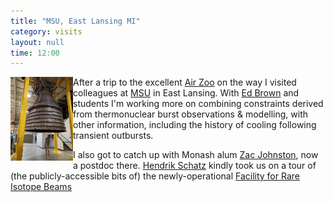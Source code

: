 ```yaml
---
title: "MSU, East Lansing MI"
category: visits
layout: null
time: 12:00
---
```

<p>
<img src="images/20220528_140159.jpg" width="100" align="left">
After a trip to the excellent <a href="https://www.airzoo.org">Air Zoo</a>
on the way I visited colleagues at <a href="https://msu.edu">MSU</a> in
East Lansing. With <a href="https://web.pa.msu.edu/people/ebrown">Ed
Brown</a> and students I'm working more on combining constraints derived
from thermonuclear burst observations & modelling, with other information,
including the history of cooling following transient outbursts.</p>
<p>
I also got to catch up with Monash alum <a
href="https://astro.natsci.msu.edu/people/zac-johnston">Zac Johnston</a>,
now a postdoc there. <a href="https://people.nscl.msu.edu/~schatz">Hendrik
Schatz</a> kindly took us on a tour of (the publicly-accessible bits of)
the newly-operational <a href="https://frib.msu.edu">Facility for Rare
Isotope Beams</a>
</p>
